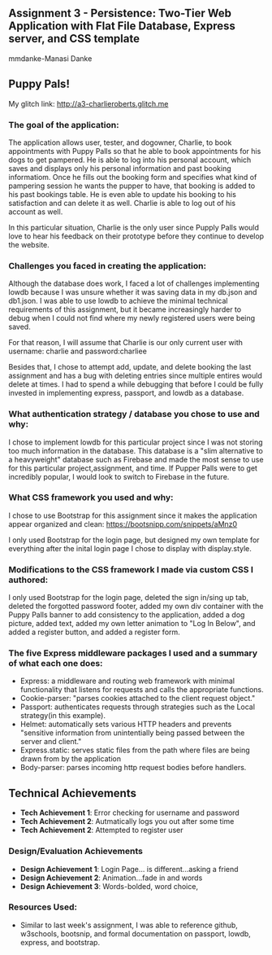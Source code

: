 ## Assignment 3 - Persistence: Two-Tier Web Application with Flat File Database, Express server, and CSS template

mmdanke-Manasi Danke

## Puppy Pals!
My glitch link: http://a3-charlieroberts.glitch.me

### The goal of the application:

The application allows user, tester, and dogowner, Charlie, to book appointments with Puppy Palls so that he able to book appointments for his dogs to get pampered. He is able to log into his personal account, which saves and displays only his personal information and past booking informatiom. Once he fills out the booking form and specifies what kind of pampering session he wants the pupper to have, that booking is added to his past bookings table. He is even able to update his booking to his satisfaction and can delete it as well. Charlie is able to log out of his account as well.

In this particular situation, Charlie is the only user since Pupply Palls would love to hear his feedback on their prototype before they continue to develop the website.

### Challenges you faced in creating the application:

Although the database does work, I faced a lot of challenges implementing lowdb because I was unsure whether it was saving data in my db.json and db1.json. I was able to use lowdb to achieve the minimal technical requirements of this assignment, but it became increasingly harder to debug when I could not find where my newly registered users were being saved. 

For that reason, I will assume that Charlie is our only current user with username: charlie and password:charliee 

Besides that, I chose to attempt add, update, and delete booking the last assignment and has a bug with deleting entries since multiple entires would delete at times. I had to spend a while debugging that before I could be fully invested in implementing express, passport, and lowdb as a database.

### What authentication strategy / database you chose to use and why:

I chose to implement lowdb for this particular project since I was not storing too much information in the database. This database is a "slim alternative to a heavyweight" database such as Firebase and made the most sense to use for this particular project,assignment, and time. If Pupper Palls were to get incredibly popular, I would look to switch to Firebase in the future.


### What CSS framework you used and why:

I chose to use Bootstrap for this assignment since it makes the application appear organized and clean: https://bootsnipp.com/snippets/aMnz0

I only used Bootstrap for the login page, but designed my own template for everything after the inital login page I chose to display with display.style.

### Modifications to the CSS framework I made via custom CSS I authored:

I only used Bootstrap for the login page, deleted the sign in/sing up tab, deleted the forgotted password footer, added my own div container with the Puppy Palls banner to add consistency to the application, added a dog picture, added text, added my own letter animation to "Log In Below", and added a register button, and added a register form.


### The five Express middleware packages I used and a summary of what each one does:

   - Express: a middleware and routing web framework with minimal functionality that listens for requests and calls the appropriate functions.
 - Cookie-parser: "parses cookies attached to the client request object."
 - Passport: authenticates requests through strategies such as the Local strategy(in this example).
 - Helmet: automatically sets various HTTP headers and prevents "sensitive information from unintentially being passed between the server and client."
 - Express.static: serves static files from the path where files are being drawn from by the application
 - Body-parser: parses incoming http request bodies before handlers.
 

## Technical Achievements
- **Tech Achievement 1**: Error checking for username and password
- **Tech Achievement 2**: Autmatically logs you out after some time
- **Tech Achievement 2**: Attempted to register user

### Design/Evaluation Achievements
- **Design Achievement 1**: Login Page... is different...asking a friend
- **Design Achievement 2**: Animation...fade in and words
- **Design Achievement 3**: Words-bolded, word choice,

### Resources Used:
 - Similar to last week's assignment, I was able to reference github, w3schools, bootsnip, and formal documentation on passport, lowdb, express, and bootstrap.

